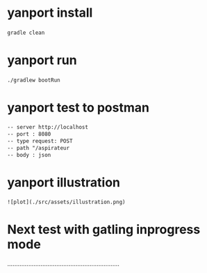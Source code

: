 # yanport install

 `gradle clean`

# yanport run

`./gradlew bootRun`

# yanport test to postman

    -- server http://localhost
    -- port : 8080
    -- type request: POST
    -- path "/aspirateur
    -- body : json

# yanport illustration

    ![plot](./src/assets/illustration.png)

# Next test with gatling inprogress mode
................................................................